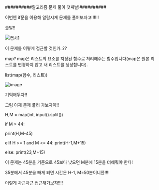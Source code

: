 ##########알고리즘 문제 풀이 첫째날!##########

이번엔 if문을 이용해 알람시계 문제를 풀어보자고!!!!!!

출발!!

![캡처1](https://user-images.githubusercontent.com/85468215/121917946-8cf79880-cd70-11eb-8136-d3af43ed1b6e.PNG)


이 문제를 어떻게 접근할 것인가..??

map? map은 리스트의 요소를 지정된 함수로 처리해주는 함수입니다(map은 원본 리스트를 변경하지 않고 새 리스트를 생성합니다).

list(map(함수, 리스트))

![image](https://user-images.githubusercontent.com/85468215/121918697-46566e00-cd71-11eb-8afe-b33108b6b227.png)

기억해두자!!

그럼 이제 문제 풀러 가보자아!!

H,M = map(int, input().split())

if M > 44:
  
  print(H,M-45)
  
elif H >= 1 and M <= 44:
  print(H-1,M+15)
  
else:
  print(23,M+15)
  

이 문제는 45분을 기준으로 45보다 낮으면 M분에 15분을 더해줘야 한다!

35분에서 45분을 빼게 되면 시간은 H-1, M=50분이니깐!!!!

이렇게 차근차근 접근해가보자!!!!
